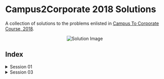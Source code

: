 # Campus2Corporate 2018 Solutions

A collection of solutions to the problems enlisted in [Campus To Corporate Course, 2018](https://github.com/sunnypatel165/c2c2018).
<center>

![Solution Image](https://www.memecreator.org/static/images/memes/4635496.jpg)

</center>

## Index

<details>
    <summary>Session 01</summary>

1. [Calculator](Session01#calculator-)

</details>

<details>
    <summary>Session 03</summary>

1. [Phone Emulator](Session03#phoneemulator-)
2. [2D Point](Session03#2dpoint-)
3. [Math Util](Session03#mathutil-)
4. [Search Methods](Session03#searchmethods-)

</details>